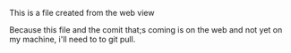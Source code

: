 This is a file created from the web view

Because this file and the comit that;s coming is on the web and not yet on my machine, i'll need to to git pull.

